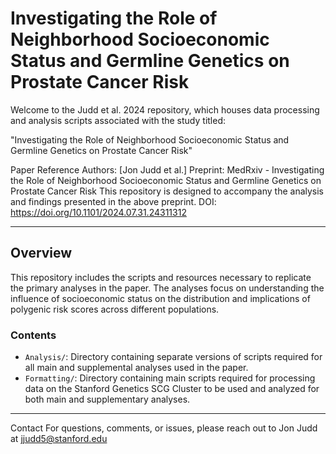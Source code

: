 # Investigating the Role of Neighborhood Socioeconomic Status and Germline Genetics on Prostate Cancer Risk

Welcome to the Judd et al. 2024 repository, which houses data processing and analysis scripts associated with the study titled:

"Investigating the Role of Neighborhood Socioeconomic Status and Germline Genetics on Prostate Cancer Risk"

Paper Reference
Authors: [Jon Judd et al.]
Preprint: MedRxiv - Investigating the Role of Neighborhood Socioeconomic Status and Germline Genetics on Prostate Cancer Risk
This repository is designed to accompany the analysis and findings presented in the above preprint.
DOI: https://doi.org/10.1101/2024.07.31.24311312

---

## Overview
This repository includes the scripts and resources necessary to replicate the primary analyses in the paper. The analyses focus on understanding the influence of socioeconomic status on the distribution and implications of polygenic risk scores across different populations.

### Contents
- `Analysis/`: Directory containing separate versions of scripts required for all main and supplemental analyses used in the paper. 
- `Formatting/`: Directory containing main scripts required for processing data on the Stanford Genetics SCG Cluster to be used and analyzed for both main and supplementary analyses.


---

Contact
For questions, comments, or issues, please reach out to Jon Judd at jjudd5@stanford.edu


